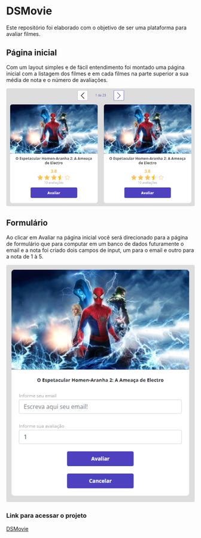<h1> DSMovie </h1>

<p> Este repositório foi elaborado com o objetivo de ser uma plataforma para avaliar filmes.   </p>

<h2>Página inicial</h2>
<p> Com um layout simples e de fácil entendimento foi montado uma página inicial com a listagem dos filmes e em cada filmes na parte superior a sua média de nota e o número de avaliações.</p>
<img src="img/index.png" alt="index" style="border-radius: 4px;">

<h2>Formulário</h2>
<p>Ao clicar em Avaliar na página inicial você será direcionado para a página de formulário que para computar em um banco de dados futuramente o email e a nota foi criado dois campos de input, um para o email e outro para a nota de 1 à 5.</p>
<img src="img/form.png" alt="form" style="border-radius: 4px;">

<h3>Link para acessar o projeto</h3>
<a href="https://wbsantiago.github.io/dsmovie/index.html">DSMovie</a>

